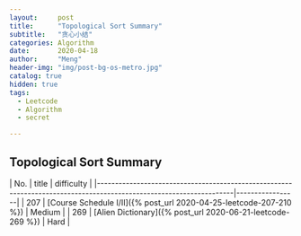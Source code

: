 ```yaml
---
layout:     post
title:      "Topological Sort Summary"
subtitle:   "贪心小结"
categories: Algorithm
date:       2020-04-18
author:     "Meng"
header-img: "img/post-bg-os-metro.jpg"
catalog: true
hidden: true
tags:
  - Leetcode
  - Algorithm
  - secret

---
```


## Topological Sort Summary

| No. | title                                                                                                        | difficulty      |
|--------------------------------------------------------------------------------------------------------------------|-----------------|
| 207 | [Course Schedule I/II]({% post_url 2020-04-25-leetcode-207-210 %})                                           | Medium          |
| 269 | [Alien Dictionary]({% post_url 2020-06-21-leetcode-269 %})                                                   | Hard            |
